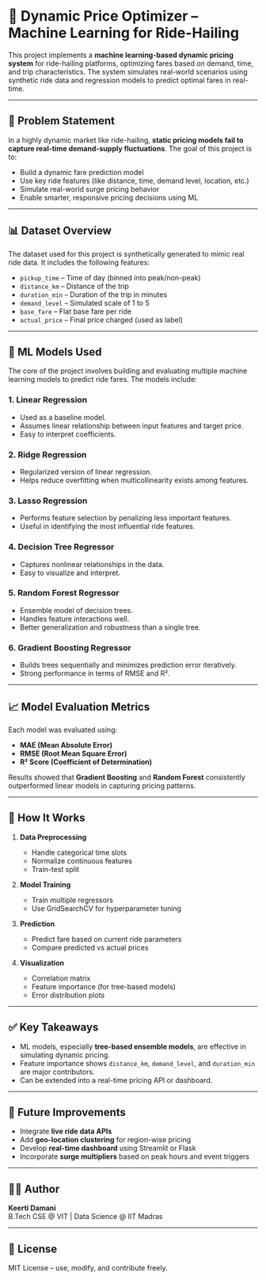 # 🚖 Dynamic Price Optimizer – Machine Learning for Ride-Hailing

This project implements a **machine learning-based dynamic pricing system** for ride-hailing platforms, optimizing fares based on demand, time, and trip characteristics. The system simulates real-world scenarios using synthetic ride data and regression models to predict optimal fares in real-time.

---

## 📌 Problem Statement

In a highly dynamic market like ride-hailing, **static pricing models fail to capture real-time demand-supply fluctuations**. The goal of this project is to:

- Build a dynamic fare prediction model
- Use key ride features (like distance, time, demand level, location, etc.)
- Simulate real-world surge pricing behavior
- Enable smarter, responsive pricing decisions using ML

---

## 📊 Dataset Overview

The dataset used for this project is synthetically generated to mimic real ride data. It includes the following features:

- `pickup_time` – Time of day (binned into peak/non-peak)
- `distance_km` – Distance of the trip
- `duration_min` – Duration of the trip in minutes
- `demand_level` – Simulated scale of 1 to 5
- `base_fare` – Flat base fare per ride
- `actual_price` – Final price charged (used as label)

---

## 🧠 ML Models Used

The core of the project involves building and evaluating multiple machine learning models to predict ride fares. The models include:

### 1. **Linear Regression**
- Used as a baseline model.
- Assumes linear relationship between input features and target price.
- Easy to interpret coefficients.

### 2. **Ridge Regression**
- Regularized version of linear regression.
- Helps reduce overfitting when multicollinearity exists among features.

### 3. **Lasso Regression**
- Performs feature selection by penalizing less important features.
- Useful in identifying the most influential ride features.

### 4. **Decision Tree Regressor**
- Captures nonlinear relationships in the data.
- Easy to visualize and interpret.

### 5. **Random Forest Regressor**
- Ensemble model of decision trees.
- Handles feature interactions well.
- Better generalization and robustness than a single tree.

### 6. **Gradient Boosting Regressor**
- Builds trees sequentially and minimizes prediction error iteratively.
- Strong performance in terms of RMSE and R².

---

## 📈 Model Evaluation Metrics

Each model was evaluated using:

- **MAE (Mean Absolute Error)**
- **RMSE (Root Mean Square Error)**
- **R² Score (Coefficient of Determination)**

Results showed that **Gradient Boosting** and **Random Forest** consistently outperformed linear models in capturing pricing patterns.

---

## 🧪 How It Works

1. **Data Preprocessing**
   - Handle categorical time slots
   - Normalize continuous features
   - Train-test split

2. **Model Training**
   - Train multiple regressors
   - Use GridSearchCV for hyperparameter tuning

3. **Prediction**
   - Predict fare based on current ride parameters
   - Compare predicted vs actual prices

4. **Visualization**
   - Correlation matrix
   - Feature importance (for tree-based models)
   - Error distribution plots

---


## ✅ Key Takeaways

- ML models, especially **tree-based ensemble models**, are effective in simulating dynamic pricing.
- Feature importance shows `distance_km`, `demand_level`, and `duration_min` are major contributors.
- Can be extended into a real-time pricing API or dashboard.

---

## 📌 Future Improvements

- Integrate **live ride data APIs**
- Add **geo-location clustering** for region-wise pricing
- Develop **real-time dashboard** using Streamlit or Flask
- Incorporate **surge multipliers** based on peak hours and event triggers

---

## 👩‍💻 Author

**Keerti Damani**  
B.Tech CSE @ VIT | Data Science @ IIT Madras  

---

## 📜 License

MIT License – use, modify, and contribute freely.


